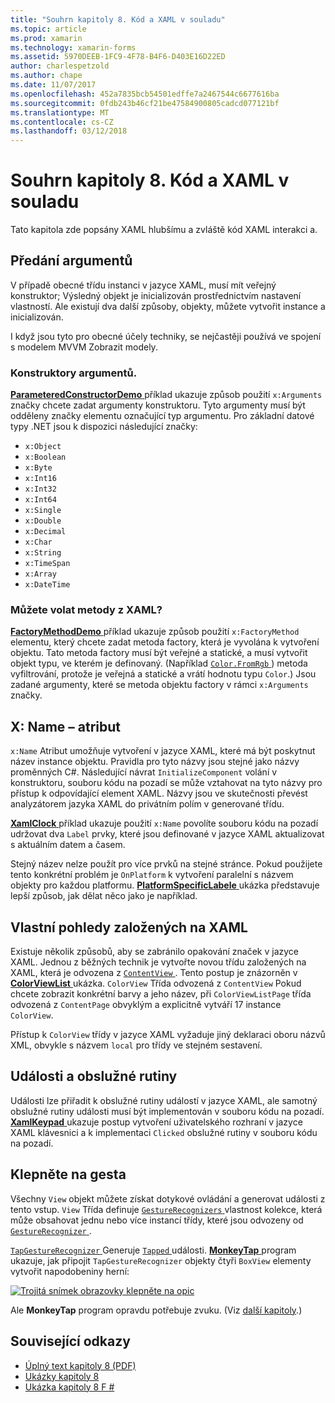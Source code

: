 ```yaml
---
title: "Souhrn kapitoly 8. Kód a XAML v souladu"
ms.topic: article
ms.prod: xamarin
ms.technology: xamarin-forms
ms.assetid: 5970DEEB-1FC9-4F78-B4F6-D403E16D22ED
author: charlespetzold
ms.author: chape
ms.date: 11/07/2017
ms.openlocfilehash: 452a7835bcb54501edffe7a2467544c6677616ba
ms.sourcegitcommit: 0fdb243b46cf21be47584900805cadcd077121bf
ms.translationtype: MT
ms.contentlocale: cs-CZ
ms.lasthandoff: 03/12/2018
---
```

# <a name="summary-of-chapter-8-code-and-xaml-in-harmony"></a>Souhrn kapitoly 8. Kód a XAML v souladu

Tato kapitola zde popsány XAML hlubšímu a zvláště kód XAML interakci a.

## <a name="passing-arguments"></a>Předání argumentů

V případě obecné třídu instanci v jazyce XAML, musí mít veřejný konstruktor; Výsledný objekt je inicializován prostřednictvím nastavení vlastností. Ale existují dva další způsoby, objekty, můžete vytvořit instance a inicializován.

I když jsou tyto pro obecné účely techniky, se nejčastěji používá ve spojení s modelem MVVM Zobrazit modely.

### <a name="constructors-with-arguments"></a>Konstruktory argumentů.

[ **ParameteredConstructorDemo** ](https://github.com/xamarin/xamarin-forms-book-samples/tree/master/Chapter08/ParameteredConstructorDemo) příklad ukazuje způsob použití `x:Arguments` značky chcete zadat argumenty konstruktoru. Tyto argumenty musí být odděleny značky elementu označující typ argumentu. Pro základní datové typy .NET jsou k dispozici následující značky:

- `x:Object`
- `x:Boolean`
- `x:Byte`
- `x:Int16`
- `x:Int32`
- `x:Int64`
- `x:Single`
- `x:Double`
- `x:Decimal`
- `x:Char`
- `x:String`
- `x:TimeSpan`
- `x:Array`
- `x:DateTime`

### <a name="can-i-call-methods-from-xaml"></a>Můžete volat metody z XAML?

[ **FactoryMethodDemo** ](https://github.com/xamarin/xamarin-forms-book-samples/tree/master/Chapter08/FactoryMethodDemo) příklad ukazuje způsob použití `x:FactoryMethod` elementu, který chcete zadat metoda factory, která je vyvolána k vytvoření objektu. Tato metoda factory musí být veřejné a statické, a musí vytvořit objekt typu, ve kterém je definovaný. (Například [ `Color.FromRgb` ](https://developer.xamarin.com/api/member/Xamarin.Forms.Color.FromRgb/p/System.Double/System.Double/System.Double/)) metoda vyfiltrování, protože je veřejná a statické a vrátí hodnotu typu `Color`.) Jsou zadané argumenty, které se metoda objektu factory v rámci `x:Arguments` značky.

## <a name="the-xname-attribute"></a>X: Name – atribut

`x:Name` Atribut umožňuje vytvoření v jazyce XAML, které má být poskytnut název instance objektu. Pravidla pro tyto názvy jsou stejné jako názvy proměnných C#. Následující návrat `InitializeComponent` volání v konstruktoru, souboru kódu na pozadí se může vztahovat na tyto názvy pro přístup k odpovídající element XAML. Názvy jsou ve skutečnosti převést analyzátorem jazyka XAML do privátním polím v generované třídu.

[ **XamlClock** ](https://github.com/xamarin/xamarin-forms-book-samples/tree/master/Chapter08/XamlClock) příklad ukazuje použití `x:Name` povolíte souboru kódu na pozadí udržovat dva `Label` prvky, které jsou definované v jazyce XAML aktualizovat s aktuálním datem a časem.

Stejný název nelze použít pro více prvků na stejné stránce. Pokud použijete tento konkrétní problém je `OnPlatform` k vytvoření paralelní s názvem objekty pro každou platformu. [ **PlatformSpecificLabele** ](https://github.com/xamarin/xamarin-forms-book-samples/tree/master/Chapter08/PlatformSpecificLabels) ukázka představuje lepší způsob, jak dělat něco jako je například.

## <a name="custom-xaml-based-views"></a>Vlastní pohledy založených na XAML

Existuje několik způsobů, aby se zabránilo opakování značek v jazyce XAML. Jednou z běžných technik je vytvořte novou třídu založených na XAML, která je odvozena z [ `ContentView` ](https://developer.xamarin.com/api/type/Xamarin.Forms.ContentView/). Tento postup je znázorněn v [ **ColorViewList** ](https://github.com/xamarin/xamarin-forms-book-samples/tree/master/Chapter08/ColorViewList) ukázka. `ColorView` Třída odvozená z `ContentView` Pokud chcete zobrazit konkrétní barvy a jeho název, při `ColorViewListPage` třída odvozená z `ContentPage` obvyklým a explicitně vytváří 17 instance `ColorView`.

Přístup k `ColorView` třídy v jazyce XAML vyžaduje jiný deklaraci oboru názvů XML, obvykle s názvem `local` pro třídy ve stejném sestavení.

## <a name="events-and-handlers"></a>Události a obslužné rutiny

Události lze přiřadit k obslužné rutiny událostí v jazyce XAML, ale samotný obslužné rutiny události musí být implementován v souboru kódu na pozadí. [ **XamlKeypad** ](https://github.com/xamarin/xamarin-forms-book-samples/tree/master/Chapter08/XamlKeypad) ukazuje postup vytvoření uživatelského rozhraní v jazyce XAML klávesnici a k implementaci `Clicked` obslužné rutiny v souboru kódu na pozadí.

## <a name="tap-gestures"></a>Klepněte na gesta

Všechny `View` objekt můžete získat dotykové ovládání a generovat události z tento vstup. `View` Třída definuje [ `GestureRecognizers` ](https://developer.xamarin.com/api/property/Xamarin.Forms.View.GestureRecognizers/) vlastnost kolekce, která může obsahovat jednu nebo více instancí třídy, které jsou odvozeny od [ `GestureRecognizer` ](https://developer.xamarin.com/api/type/Xamarin.Forms.GestureRecognizer/).

[ `TapGestureRecognizer` ](https://developer.xamarin.com/api/type/Xamarin.Forms.TapGestureRecognizer/) Generuje [ `Tapped` ](https://developer.xamarin.com/api/event/Xamarin.Forms.TapGestureRecognizer.Tapped/) události. [ **MonkeyTap** ](https://github.com/xamarin/xamarin-forms-book-samples/tree/master/Chapter08/MonkeyTap) program ukazuje, jak připojit `TapGestureRecognizer` objekty čtyři `BoxView` elementy vytvořit napodobeniny herní:

[![Trojitá snímek obrazovky klepněte na opic](images/ch08fg07-small.png "napodobení herní")](images/ch08fg07-large.png#lightbox "napodobení hra")

Ale **MonkeyTap** program opravdu potřebuje zvuku. (Viz [další kapitoly](chapter09.md).)



## <a name="related-links"></a>Související odkazy

- [Úplný text kapitoly 8 (PDF)](https://download.xamarin.com/developer/xamarin-forms-book/XamarinFormsBook-Ch08-Apr2016.pdf)
- [Ukázky kapitoly 8](https://github.com/xamarin/xamarin-forms-book-samples/tree/master/Chapter08)
- [Ukázka kapitoly 8 F #](https://github.com/xamarin/xamarin-forms-book-samples/tree/master/Chapter08/FS/XamlKeypad)
